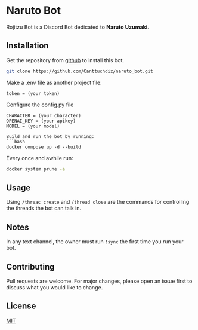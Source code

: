 # Naruto Bot

Rojitzu Bot is a Discord Bot dedicated to **Naruto Uzumaki**.

## Installation

Get the repository from [github](https://github.com/) to install this bot.
```bash
git clone https://github.com/Canttuchdiz/naruto_bot.git
```

Make a .env file as another project file:
```
token = (your token)
```

Configure the config.py file
```
CHARACTER = (your character)
OPENAI_KEY = (your apikey)
MODEL = (your model)

Build and run the bot by running:
```bash
docker compose up -d --build
```

Every once and awhile run:
```bash
docker system prune -a
```

## Usage

Using ``/threac create`` and ``/thread close`` are the commands for controlling
the threads the bot can talk in.

## Notes

In any text channel, the owner must run ``!sync`` the first time you run
your bot.

## Contributing

Pull requests are welcome. For major changes, please open an issue first
to discuss what you would like to change.

## License

[MIT](https://choosealicense.com/licenses/mit/)
